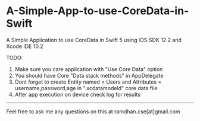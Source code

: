 # A-Simple-App-to-use-CoreData-in-Swift
A Simple Application to use CoreData in Swift 5 using iOS SDK 12.2 and Xcode IDE 10.2

TODO: 
1. Make sure you care application with "Use Core Data" option
2. You should have Core "Data stack methods" in AppDelegate
3. Dont forget to create Entity named = Users and Attributes = username,password,age in ".xcdatamodeld" core data file
4. After app execution on device check log for results

---------------

Feel free to ask me any questions on this at ramdhan.cse[at]gmail.com
